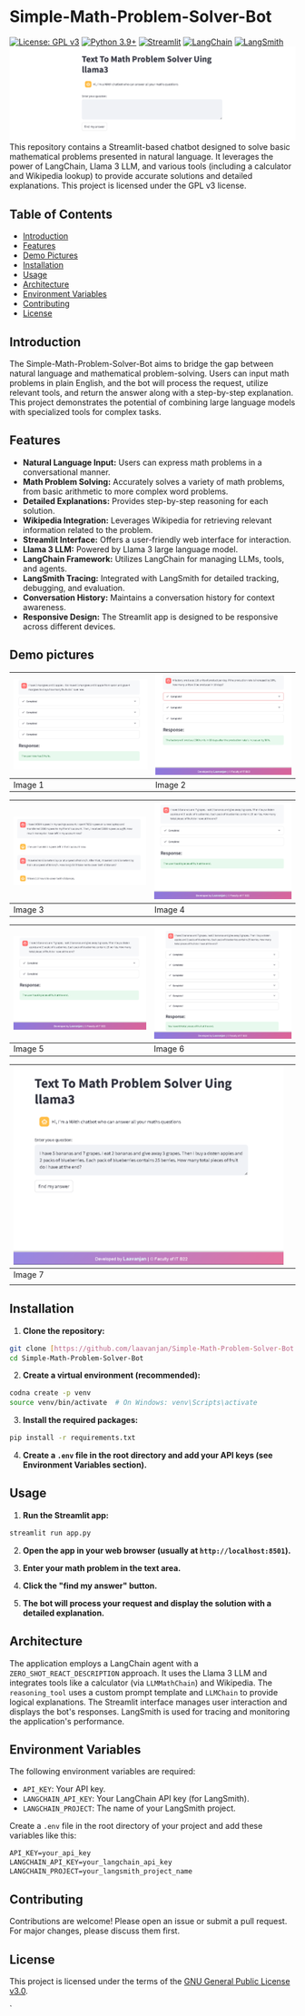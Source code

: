 
# Simple-Math-Problem-Solver-Bot

[![License: GPL v3](https://img.shields.io/badge/License-GPLv3-blue.svg)](https://www.gnu.org/licenses/gpl-3.0)
[![Python 3.9+](https://img.shields.io/badge/python-3.9+-blue.svg)](https://www.python.org/downloads/release/python-390/)
[![Streamlit](https://img.shields.io/badge/Streamlit-%230078D7-blue?style=flat&logo=streamlit&logoColor=white)](https://streamlit.io/)
[![LangChain](https://img.shields.io/badge/LangChain-%232AA198-blue?style=flat&logo=langchain&logoColor=white)](https://langchain.readthedocs.io/en/latest/index.html)
[![LangSmith](https://img.shields.io/badge/LangSmith-%23000000-blue?style=flat&logo=langsmith&logoColor=white)](https://smith.langchain.com/)
![Image Description](img8.png)
This repository contains a Streamlit-based chatbot designed to solve basic mathematical problems presented in natural language. It leverages the power of LangChain,  Llama 3 LLM, and various tools (including a calculator and Wikipedia lookup) to provide accurate solutions and detailed explanations.  This project is licensed under the GPL v3 license.

## Table of Contents

- [Introduction](#introduction)
- [Features](#features)
- [Demo Pictures](#demo-pictures)
- [Installation](#installation)
- [Usage](#usage)
- [Architecture](#architecture)
- [Environment Variables](#environment-variables)
- [Contributing](#contributing)
- [License](#license)

## Introduction

The Simple-Math-Problem-Solver-Bot aims to bridge the gap between natural language and mathematical problem-solving. Users can input math problems in plain English, and the bot will process the request, utilize relevant tools, and return the answer along with a step-by-step explanation. This project demonstrates the potential of combining large language models with specialized tools for complex tasks.

## Features

- **Natural Language Input:** Users can express math problems in a conversational manner.
- **Math Problem Solving:** Accurately solves a variety of math problems, from basic arithmetic to more complex word problems.
- **Detailed Explanations:** Provides step-by-step reasoning for each solution.
- **Wikipedia Integration:** Leverages Wikipedia for retrieving relevant information related to the problem.
- **Streamlit Interface:** Offers a user-friendly web interface for interaction.
- **Llama 3 LLM:** Powered by Llama 3 large language model.
- **LangChain Framework:** Utilizes LangChain for managing LLMs, tools, and agents.
- **LangSmith Tracing:** Integrated with LangSmith for detailed tracking, debugging, and evaluation.
- **Conversation History:** Maintains a conversation history for context awareness.
- **Responsive Design:** The Streamlit app is designed to be responsive across different devices.

## Demo pictures
| ![Image 1](img2.png) | ![Image 2](img3.png) |
|----------------------|----------------------|
| Image 1              | Image 2              |

| ![Image 3](img4.png) | ![Image 4](img5.png) |
|----------------------|----------------------|
| Image 3              | Image 4              |

| ![Image 5](img5.png) | ![Image 6](img6.png) |
|----------------------|----------------------|
| Image 5              | Image 6              |

| ![Image 7](img7.png) |                      |
|----------------------|----------------------|
| Image 7              |                      |
            |

## Installation

1. **Clone the repository:**

```bash
git clone [https://github.com/laavanjan/Simple-Math-Problem-Solver-Bot.git](https://github.com/laavanjan/Simple-Math-Problem-Solver-Bot.git)
cd Simple-Math-Problem-Solver-Bot
````

2.  **Create a virtual environment (recommended):**

<!-- end list -->

```bash
codna create -p venv
source venv/bin/activate  # On Windows: venv\Scripts\activate
```

3.  **Install the required packages:**

<!-- end list -->

```bash
pip install -r requirements.txt
```

4.  **Create a `.env` file in the root directory and add your API keys (see Environment Variables section).**

## Usage

1.  **Run the Streamlit app:**

<!-- end list -->

```bash
streamlit run app.py
```

2.  **Open the app in your web browser (usually at `http://localhost:8501`).**

3.  **Enter your math problem in the text area.**

4.  **Click the "find my answer" button.**

5.  **The bot will process your request and display the solution with a detailed explanation.**

## Architecture

The application employs a LangChain agent with a `ZERO_SHOT_REACT_DESCRIPTION` approach. It uses the Llama 3 LLM  and integrates tools like a calculator (via `LLMMathChain`) and Wikipedia.  The `reasoning_tool` uses a custom prompt template and `LLMChain` to provide logical explanations. The Streamlit interface manages user interaction and displays the bot's responses. LangSmith is used for tracing and monitoring the application's performance.

## Environment Variables

The following environment variables are required:

  - `API_KEY`: Your API key.
  - `LANGCHAIN_API_KEY`: Your LangChain API key (for LangSmith).
  - `LANGCHAIN_PROJECT`: The name of your LangSmith project.

Create a `.env` file in the root directory of your project and add these variables like this:

```
API_KEY=your_api_key
LANGCHAIN_API_KEY=your_langchain_api_key
LANGCHAIN_PROJECT=your_langsmith_project_name
```

## Contributing

Contributions are welcome\!  Please open an issue or submit a pull request.  For major changes, please discuss them first.

## License

This project is licensed under the terms of the [GNU General Public License v3.0](https://www.google.com/url?sa=E&source=gmail&q=https://www.gnu.org/licenses/gpl-3.0).

`
